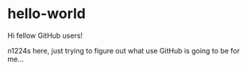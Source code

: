 # hello-world

Hi fellow GitHub users!

n1224s here, just trying to figure out what use GitHub is going to be for me...
